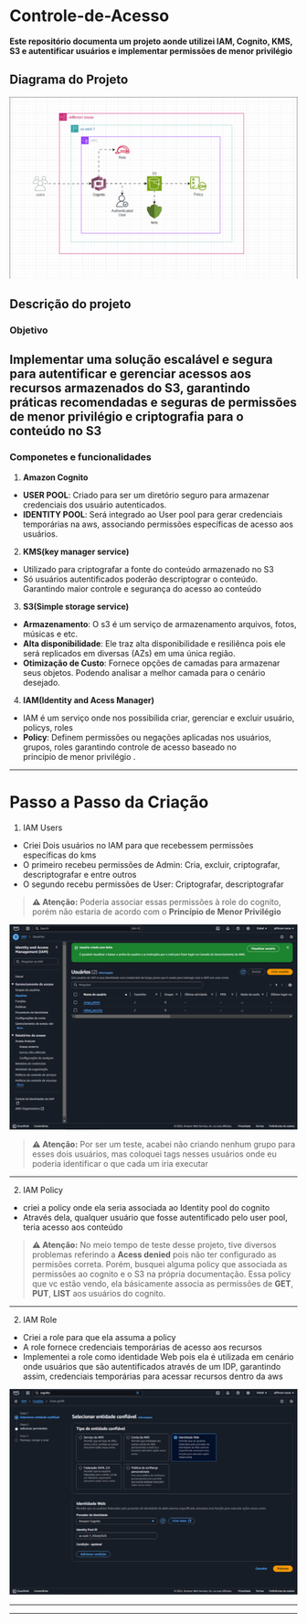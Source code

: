 # Controle-de-Acesso
**Este repositório documenta um projeto aonde utilizei IAM, Cognito, KMS, S3 e autentificar usuários e implementar permissões de menor privilégio**  

## **Diagrama do Projeto**
 ![Diagrama_projeto.png](https://github.com/Jeff01875/Controle-de-Acesso/blob/main/Diagrama_projeto.png)
 
## Descrição do projeto

### Objetivo
Implementar uma solução escalável e segura para autentificar e gerenciar acessos aos recursos armazenados do S3, garantindo práticas recomendadas e seguras de permissões de menor privilégio e criptografia para o conteúdo no S3
---
### Componetes e funcionalidades 
1. **Amazon Cognito**
  - **USER POOL**: Criado para ser um diretório seguro para armazenar credenciais dos usuário autenticados.
  - **IDENTITY POOL**: Será integrado ao User pool para gerar credenciais temporárias na aws, associando permissões específicas 
    de acesso aos usuários.
    
2. **KMS(key manager service)**
  - Utilizado para criptografar a fonte do conteúdo armazenado no S3
  - Só usuários autentificados poderão descriptograr o conteúdo. Garantindo maior controle e segurança do acesso ao conteúdo

3. **S3(Simple storage service)**
  - **Armazenamento**: O s3 é um serviço de armazenamento arquivos, fotos, músicas e etc.
  - **Alta disponibilidade**: Ele traz alta disponibilidade e resiliênca pois ele será replicados em diversas (AZs) em uma 
     única região.
  - **Otimização de Custo**: Fornece opções de camadas para armazenar seus objetos. Podendo analisar a melhor camada para o 
     cenário desejado.

 4. **IAM(Identity and Acess Manager)**
   - IAM é um serviço onde nos possibilida criar, gerenciar e excluir usuário, policys, roles
   - **Policy**: Definem permissões ou negações aplicadas nos usuários, grupos, roles garantindo controle de acesso baseado no  
     princípio de menor privilégio .
 ---
 # Passo a Passo da Criação
  1. IAM Users
  - Criei Dois usuários no IAM para que recebessem permissões específicas do kms
  - O primeiro recebeu permissões de Admin: Cria, excluir, criptografar, descriptografar e entre outros
  - O segundo recebu permissões de User: Criptografar, descriptografar
  > **⚠️ Atenção:** Poderia associar essas permissões à role do cognito, porém não estaria de acordo com o **Princípio de Menor Privilégio**

   ![iam_user.png](https://github.com/Jeff01875/Controle-de-Acesso/blob/main/iam_user.png)

  > **⚠️ Atenção:** Por ser um teste, acabei não criando nenhum grupo para esses dois usuários, mas coloquei tags nesses usuários onde eu poderia identificar o que cada um 
    iria executar
 ---
 2. IAM Policy

  - criei a policy onde ela seria associada ao Identity pool do cognito
  - Através dela, qualquer usuário que fosse autentificado pelo user pool, teria acesso aos conteúdo
     
  

  > **⚠️ Atenção:** No meio tempo de teste desse projeto, tive diversos problemas referindo a **Acess denied** pois não ter configurado as permisões 
    correta. Porém, busquei alguma policy que associada as permissões ao cognito e o S3 na própria documentação. Essa policy que vc estão vendo, ela 
    básicamente associa as permissões de **GET**, **PUT**, **LIST** aos usuários do cognito.
---
 2. IAM Role

  - Criei a role para que ela assuma a policy
  - A role fornece credenciais temporárias de acesso aos recursos
  - Implementei a role como identidade Web pois ela é utilizada em cenário onde usuários que são autentificados através de um IDP, garantindo assim, credenciais temporárias 
    para acessar recursos dentro da aws
    
   ![ciracção_role_cognito.png](https://github.com/Jeff01875/Controle-de-Acesso/blob/main/cirac%C3%A7%C3%A3o_role_cognito.png)
   
---
  
---   


 
